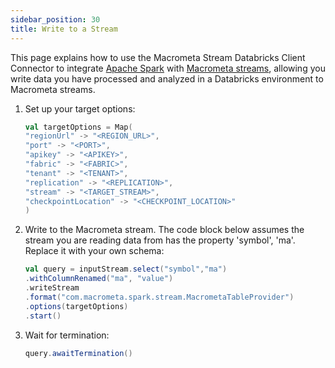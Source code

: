 ```yaml
---
sidebar_position: 30
title: Write to a Stream
---
```


This page explains how to use the Macrometa Stream Databricks Client Connector to integrate [Apache Spark](https://spark.apache.org/) with [Macrometa streams](https://www.macrometa.com/docs/streams/), allowing you write data you have processed and analyzed in a Databricks environment to Macrometa streams.

1. Set up your target options:

    ```scala
    val targetOptions = Map(
    "regionUrl" -> "<REGION_URL>",
    "port" -> "<PORT>",
    "apikey" -> "<APIKEY>",
    "fabric" -> "<FABRIC>",
    "tenant" -> "<TENANT>",
    "replication" -> "<REPLICATION>",
    "stream" -> "<TARGET_STREAM>",
    "checkpointLocation" -> "<CHECKPOINT_LOCATION>"
    )
    ```

2. Write to the Macrometa stream. The code block below assumes the stream you are reading data from has the property 'symbol', 'ma'. Replace it with your own schema:

    ```scala
    val query = inputStream.select("symbol","ma")
    .withColumnRenamed("ma", "value")
    .writeStream
    .format("com.macrometa.spark.stream.MacrometaTableProvider")
    .options(targetOptions)
    .start()
    ````

3. Wait for termination:

    ```scala
    query.awaitTermination()
    ```
